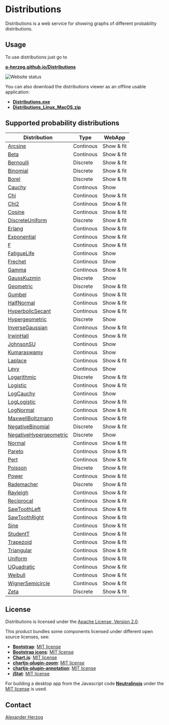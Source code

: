 # Distributions

Distributions is a web service for showing graphs of different probability distributions.

## Usage

To use distributions just go to

**[a-herzog.github.io/Distributions](https://a-herzog.github.io/Distributions/)**

![Website status](https://img.shields.io/website?url=https%3A%2F%2Fa-herzog.github.io%2FDistributions%2F)

You can also download the distributions viewer as an offline usable application:

* **[Distributions.exe](https://github.com/A-Herzog/Distributions/releases/latest/download/Distributions.exe)**
* **[Distributions_Linux_MacOS.zip](https://github.com/A-Herzog/Distributions/releases/latest/download/Distributions_Linux_MacOS.zip)**

## Supported probability distributions

| Distribution | Type | WebApp |
| --- | --- | --- |
| <a href="https://a-herzog.github.io/Distributions/?distribution=Arcsine" target="_blank">Arcsine</a> | Continous | Show & fit |
| <a href="https://a-herzog.github.io/Distributions/?distribution=Beta" target="_blank">Beta</a> | Continous | Show & fit |
| <a href="https://a-herzog.github.io/Distributions/?distribution=Bernoulli" target="_blank">Bernoulli</a> | Discrete | Show & fit |
| <a href="https://a-herzog.github.io/Distributions/?distribution=Binomial" target="_blank">Binomial</a> | Discrete | Show & fit |
| <a href="https://a-herzog.github.io/Distributions/?distribution=Borel" target="_blank">Borel</a> | Discrete | Show & fit |
| <a href="https://a-herzog.github.io/Distributions/?distribution=Cauchy" target="_blank">Cauchy</a> | Continous | Show |
| <a href="https://a-herzog.github.io/Distributions/?distribution=Chi" target="_blank">Chi</a> | Continous | Show & fit |
| <a href="https://a-herzog.github.io/Distributions/?distribution=Chi2" target="_blank">Chi2</a> | Continous | Show & fit |
| <a href="https://a-herzog.github.io/Distributions/?distribution=Cosine" target="_blank">Cosine</a> | Continous | Show & fit |
| <a href="https://a-herzog.github.io/Distributions/?distribution=DiscreteUniform" target="_blank">DiscreteUniform</a> | Discrete | Show & fit |
| <a href="https://a-herzog.github.io/Distributions/?distribution=Erlang" target="_blank">Erlang</a> | Continous | Show & fit |
| <a href="https://a-herzog.github.io/Distributions/?distribution=Exponential" target="_blank">Exponential</a> | Continous | Show & fit |
| <a href="https://a-herzog.github.io/Distributions/?distribution=F" target="_blank">F</a> | Continous | Show & fit |
| <a href="https://a-herzog.github.io/Distributions/?distribution=FatigueLife" target="_blank">FatigueLife</a> | Continous | Show |
| <a href="https://a-herzog.github.io/Distributions/?distribution=Frechet" target="_blank">Frechet</a> | Continous | Show |
| <a href="https://a-herzog.github.io/Distributions/?distribution=Gamma" target="_blank">Gamma</a> | Continous | Show & fit |
| <a href="https://a-herzog.github.io/Distributions/?distribution=GaussKuzmin" target="_blank">GaussKuzmin</a> | Discrete | Show |
| <a href="https://a-herzog.github.io/Distributions/?distribution=Geometric" target="_blank">Geometric</a> | Discrete | Show & fit |
| <a href="https://a-herzog.github.io/Distributions/?distribution=Gumbel" target="_blank">Gumbel</a> | Continous | Show & fit |
| <a href="https://a-herzog.github.io/Distributions/?distribution=HalfNormal" target="_blank">HalfNormal</a> | Continous | Show & fit |
| <a href="https://a-herzog.github.io/Distributions/?distribution=HyperbolicSecant" target="_blank">HyperbolicSecant</a> | Continous | Show & fit |
| <a href="https://a-herzog.github.io/Distributions/?distribution=Hypergeometric" target="_blank">Hypergeometric</a> | Discrete | Show |
| <a href="https://a-herzog.github.io/Distributions/?distribution=InverseGaussian" target="_blank">InverseGaussian</a> | Continous | Show & fit |
| <a href="https://a-herzog.github.io/Distributions/?distribution=IrwinHall" target="_blank">IrwinHall</a> | Continous | Show & fit |
| <a href="https://a-herzog.github.io/Distributions/?distribution=JohnsonSU" target="_blank">JohnsonSU</a> | Continous | Show |
| <a href="https://a-herzog.github.io/Distributions/?distribution=Kumaraswamy" target="_blank">Kumaraswamy</a> | Continous | Show |
| <a href="https://a-herzog.github.io/Distributions/?distribution=Laplace" target="_blank">Laplace</a> | Continous | Show & fit |
| <a href="https://a-herzog.github.io/Distributions/?distribution=Levy" target="_blank">Levy</a> | Continous | Show |
| <a href="https://a-herzog.github.io/Distributions/?distribution=Logarithmic" target="_blank">Logarithmic</a> | Discrete | Show & fit |
| <a href="https://a-herzog.github.io/Distributions/?distribution=Logistic" target="_blank">Logistic</a> | Continous | Show & fit |
| <a href="https://a-herzog.github.io/Distributions/?distribution=LogCauchy" target="_blank">LogCauchy</a> | Continous | Show |
| <a href="https://a-herzog.github.io/Distributions/?distribution=LogLogistic" target="_blank">LogLogistic</a> | Continous | Show & fit |
| <a href="https://a-herzog.github.io/Distributions/?distribution=LogNormal" target="_blank">LogNormal</a> | Continous | Show & fit |
| <a href="https://a-herzog.github.io/Distributions/?distribution=MaxwellBoltzmann" target="_blank">MaxwellBoltzmann</a> | Continous | Show & fit |
| <a href="https://a-herzog.github.io/Distributions/?distribution=NegativeBinomial" target="_blank">NegativeBinomial</a> | Discrete | Show & fit |
| <a href="https://a-herzog.github.io/Distributions/?distribution=NegativeHypergeometric" target="_blank">NegativeHypergeometric</a> | Discrete | Show |
| <a href="https://a-herzog.github.io/Distributions/?distribution=Normal" target="_blank">Normal</a> | Continous | Show & fit |
| <a href="https://a-herzog.github.io/Distributions/?distribution=Pareto" target="_blank">Pareto</a> | Continous | Show & fit |
| <a href="https://a-herzog.github.io/Distributions/?distribution=Pert" target="_blank">Pert</a> | Continous | Show & fit |
| <a href="https://a-herzog.github.io/Distributions/?distribution=Poisson" target="_blank">Poisson</a> | Discrete | Show & fit |
| <a href="https://a-herzog.github.io/Distributions/?distribution=Power" target="_blank">Power</a> | Continous | Show & fit |
| <a href="https://a-herzog.github.io/Distributions/?distribution=Rademacher" target="_blank">Rademacher</a> | Discrete | Show & fit |
| <a href="https://a-herzog.github.io/Distributions/?distribution=Rayleigh" target="_blank">Rayleigh</a> | Continous | Show & fit |
| <a href="https://a-herzog.github.io/Distributions/?distribution=Reciprocal" target="_blank">Reciprocal</a> | Continous | Show & fit |
| <a href="https://a-herzog.github.io/Distributions/?distribution=SawToothLeft" target="_blank">SawToothLeft</a> | Continous | Show & fit |
| <a href="https://a-herzog.github.io/Distributions/?distribution=SawToothRight" target="_blank">SawToothRight</a> | Continous | Show & fit |
| <a href="https://a-herzog.github.io/Distributions/?distribution=Sine" target="_blank">Sine</a> | Continous | Show & fit |
| <a href="https://a-herzog.github.io/Distributions/?distribution=StudentT" target="_blank">StudentT</a> | Continous | Show & fit |
| <a href="https://a-herzog.github.io/Distributions/?distribution=Trapezoid" target="_blank">Trapezoid</a> | Continous | Show & fit |
| <a href="https://a-herzog.github.io/Distributions/?distribution=Triangular" target="_blank">Triangular</a> | Continous | Show & fit |
| <a href="https://a-herzog.github.io/Distributions/?distribution=Uniform" target="_blank">Uniform</a> | Continous | Show & fit |
| <a href="https://a-herzog.github.io/Distributions/?distribution=UQuadratic" target="_blank">UQuadratic</a> | Continous | Show & fit |
| <a href="https://a-herzog.github.io/Distributions/?distribution=Weibull" target="_blank">Weibull</a> | Continous | Show & fit |
| <a href="https://a-herzog.github.io/Distributions/?distribution=WignerSemicircle" target="_blank">WignerSemicircle</a> | Continous | Show & fit |
| <a href="https://a-herzog.github.io/Distributions/?distribution=Zeta" target="_blank">Zeta</a> | Discrete | Show & fit |

## License

Distributions is licensed under the [Apache License, Version 2.0](https://www.apache.org/licenses/LICENSE-2.0).

This product bundles some components licensed under different open source licenses, see:

- [**Bootstrap**](https://getbootstrap.com/): [MIT license](https://opensource.org/license/mit/)
- [**Bootstrap icons**](https://icons.getbootstrap.com): [MIT license](https://opensource.org/license/mit/)
- [**Chart.js**](https://www.chartjs.org): [MIT license](https://opensource.org/license/mit/)
- [**chartjs-plugin-zoom**](https://www.chartjs.org/chartjs-plugin-zoom/latest/): [MIT license](https://opensource.org/license/mit/)
- [**chartjs-plugin-annotation**](https://www.chartjs.org/chartjs-plugin-annotation/latest/): [MIT license](https://opensource.org/license/mit/)
- [**jStat**](http://jstat.github.io/): [MIT license](https://opensource.org/license/mit/)

For building a desktop app from the Javascript code [**Neutralinojs**](https://neutralino.js.org/) under the
[MIT license](https://opensource.org/license/mit/) is used.

## Contact

[Alexander Herzog](https://github.com/A-Herzog)